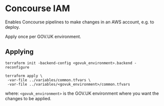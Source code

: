 # Concourse IAM

Enables Concourse pipelines to make changes in an AWS account, e.g. to deploy.

Apply once per GOV.UK environment.

## Applying

```shell
terraform init -backend-config <govuk_environment>.backend -reconfigure

terraform apply \
 -var-file ../variables/common.tfvars \
 -var-file ../variables/<govuk_environment>/common.tfvars
```

where:
`<govuk_environment>` is the GOV.UK environment where you want the changes to be
applied.
